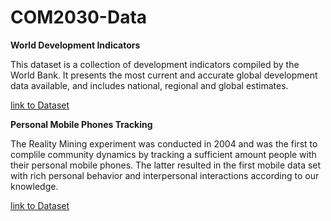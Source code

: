 # COM2030-Data
**World Development Indicators**

This dataset is a collection of development indicators compiled by the World Bank. It presents the most current and accurate global development data available, and includes national, regional and global estimates.

[link to Dataset](http://databank.worldbank.org/data/reports.aspx?source=world-development-indicators)

**Personal Mobile Phones Tracking**

The Reality Mining experiment was conducted in 2004 and was the first to complile community dynamics by tracking a sufficient amount people with their personal mobile phones. The latter resulted in the first mobile data set with rich personal behavior and interpersonal interactions according to our knowledge. 

[link to Dataset](http://realitycommons.media.mit.edu/RealityMining.zip)

